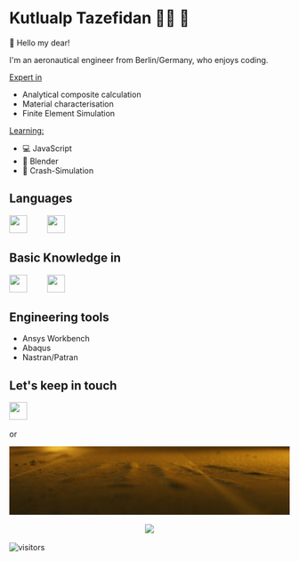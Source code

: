 # Kutlualp Tazefidan 👨‍🔬 🧞  <br>
👋 Hello my dear! <br>

I'm an aeronautical engineer from Berlin/Germany, who enjoys coding. <br>

<ins>Expert in </ins>
* Analytical composite calculation
* Material characterisation
* Finite Element Simulation

<ins>Learning: </ins>
* 💻 JavaScript
* 🎨 Blender
* 🚙 Crash-Simulation

## Languages

[<img height="32" width="32" src="https://cdn.simpleicons.org/javascript/f7df1e">](https://www.javascript.com/) [<img height="32" width="32" hspace="32" src="https://cdn.simpleicons.org/python/3776ab">](https://www.python.org/)

## Basic Knowledge in

[<img height="32" width="32" src="https://cdn.simpleicons.org/fortran/734F96">](https://de.wikibooks.org/wiki/Fortran:_Fortran_95) [<img height="32" width="32" hspace="32" src="https://cdn.simpleicons.org/csharp/239120">](https://learn.microsoft.com/de-de/dotnet/csharp/tour-of-csharp/)

## Engineering tools
* Ansys Workbench
* Abaqus
* Nastran/Patran

## Let's keep in touch

[<img height="32" width="32" src="https://cdn.simpleicons.org/linkedin/0a66c2">](https://de.linkedin.com/in/kutlualp-tazefidan-9237193b) <br>

or <br>

<img  width="600" src="./media/interstellar2.jpg"> <br>

<p align="center">	<!-- (optional) center align -->
    <img src="https://pagespeed-insights.herokuapp.com?url=https://www.amazon.de/&categories=performance" width="XXXpx">
</p>

![visitors](https://visitor-badge.glitch.me/badge?page_id=KutlualpTazefidan&left_color=green&right_color=red)
